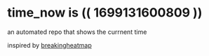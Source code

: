 # time_now is (( 1699131600809 ))

an automated repo that shows the currnent time

inspired by [breakingheatmap](https://github.com/breakingheatmap/breakingheatmap)